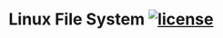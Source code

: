 # Linux File System [![license](https://img.shields.io/github/license/DAVFoundation/captain-n3m0.svg?style=flat-square)](https://github.com/subhamb123/Linux-File-System/blob/main/LICENSE)
